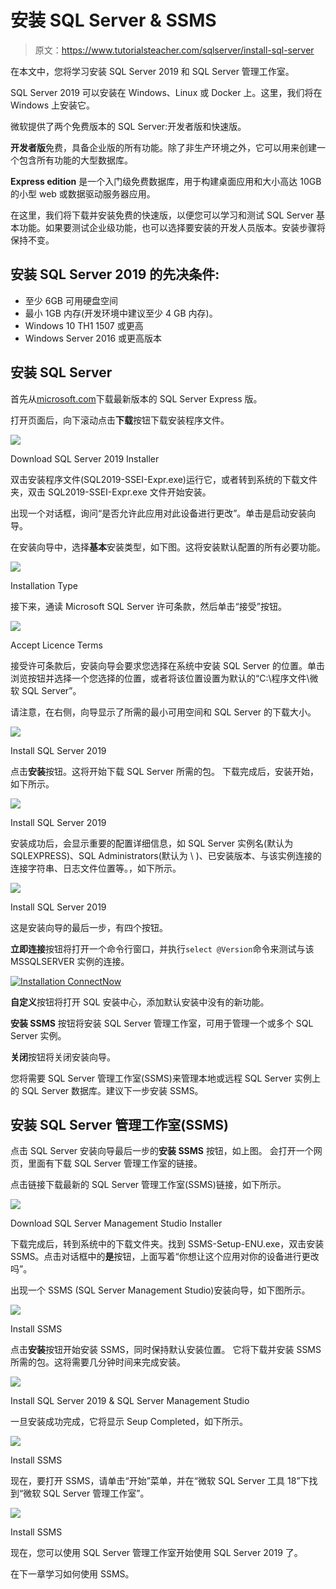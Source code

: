 # 安装 SQL Server & SSMS

> 原文：<https://www.tutorialsteacher.com/sqlserver/install-sql-server>

在本文中，您将学习安装 SQL Server 2019 和 SQL Server 管理工作室。

SQL Server 2019 可以安装在 Windows、Linux 或 Docker 上。这里，我们将在 Windows 上安装它。

微软提供了两个免费版本的 SQL Server:开发者版和快速版。

**开发者版**免费，具备企业版的所有功能。除了非生产环境之外，它可以用来创建一个包含所有功能的大型数据库。

**Express edition** 是一个入门级免费数据库，用于构建桌面应用和大小高达 10GB 的小型 web 或数据驱动服务器应用。

在这里，我们将下载并安装免费的快速版，以便您可以学习和测试 SQL Server 基本功能。如果要测试企业级功能，也可以选择要安装的开发人员版本。安装步骤将保持不变。

## 安装 SQL Server 2019 的先决条件:

*   至少 6GB 可用硬盘空间
*   最小 1GB 内存(开发环境中建议至少 4 GB 内存)。
*   Windows 10 TH1 1507 或更高
*   Windows Server 2016 或更高版本

## 安装 SQL Server

首先从[microsoft.com](https://www.microsoft.com/en-in/sql-server/sql-server-downloads)下载最新版本的 SQL Server Express 版。

打开页面后，向下滚动点击**下载**按钮下载安装程序文件。

[![](img/bfbbc22342dd0e7b6796065c719ddf8c.png)](../../Content/images/sqlserver/installation1.png)

Download SQL Server 2019 Installer



双击安装程序文件(SQL2019-SSEI-Expr.exe)运行它，或者转到系统的下载文件夹，双击 SQL2019-SSEI-Expr.exe 文件开始安装。

出现一个对话框，询问“是否允许此应用对此设备进行更改”。单击是启动安装向导。

在安装向导中，选择**基本**安装类型，如下图。这将安装默认配置的所有必要功能。

[![](img/18d3e7dfca6c9cdf63bc4c9f3ebd9c6f.png)](../../Content/images/sqlserver/installation4.png)

Installation Type



接下来，通读 Microsoft SQL Server 许可条款，然后单击“接受”按钮。

[![](img/fc0d64ff32db82a49d21874eecb23865.png)](../../Content/images/sqlserver/installation5.png)

Accept Licence Terms



接受许可条款后，安装向导会要求您选择在系统中安装 SQL Server 的位置。单击浏览按钮并选择一个您选择的位置，或者将该位置设置为默认的“C:\程序文件\微软 SQL Server”。

请注意，在右侧，向导显示了所需的最小可用空间和 SQL Server 的下载大小。

[![](img/4819a74fa203295ac56cd2a472e55b6d.png)](../../Content/images/sqlserver/installation6.png)

Install SQL Server 2019



点击**安装**按钮。这将开始下载 SQL Server 所需的包。 下载完成后，安装开始，如下所示。

[![](img/e7de35bd8b722869f9198ec8456133be.png)](../../Content/images/sqlserver/installation7.png)

Install SQL Server 2019



安装成功后，会显示重要的配置详细信息，如 SQL Server 实例名(默认为 SQLEXPRESS)、SQL Administrators(默认为 <computer name="">\ <user name="">)、已安装版本、与该实例连接的连接字符串、日志文件位置等。，如下所示。</user></computer>

[![](img/8b9184bcf54b701f7746c1ad86ba21b7.png)](../../Content/images/sqlserver/installation8.png)

Install SQL Server 2019



这是安装向导的最后一步，有四个按钮。

**立即连接**按钮将打开一个命令行窗口，并执行`select @Version`命令来测试与该 MSSQLSERVER 实例的连接。

[![Installation ConnectNow](img/1facfc0c40c51eb77f144629b3df27d5.png)](../../Content/images/sqlserver/installation-connect.png)

**自定义**按钮将打开 SQL 安装中心，添加默认安装中没有的新功能。

**安装 SSMS** 按钮将安装 SQL Server 管理工作室，可用于管理一个或多个 SQL Server 实例。

**关闭**按钮将关闭安装向导。

您将需要 SQL Server 管理工作室(SSMS)来管理本地或远程 SQL Server 实例上的 SQL Server 数据库。建议下一步安装 SSMS。

## 安装 SQL Server 管理工作室(SSMS)

点击 SQL Server 安装向导最后一步的**安装 SSMS** 按钮，如上图。 会打开一个网页，里面有下载 SQL Server 管理工作室的链接。

点击链接下载最新的 SQL Server 管理工作室(SSMS)链接，如下所示。

[![](img/8884168c3538b7b027a4bfcbcd926f01.png)](../../Content/images/sqlserver/installation9.png)

Download SQL Server Management Studio Installer



下载完成后，转到系统中的下载文件夹。找到 SSMS-Setup-ENU.exe，双击安装 SSMS。点击对话框中的**是**按钮，上面写着“你想让这个应用对你的设备进行更改吗”。

出现一个 SSMS (SQL Server Management Studio)安装向导，如下图所示。

[![](img/601c085c0c9e15e383fb972947cff8c2.png)](../../Content/images/sqlserver/installation10.png)

Install SSMS



点击**安装**按钮开始安装 SSMS，同时保持默认安装位置。 它将下载并安装 SSMS 所需的包。这将需要几分钟时间来完成安装。

[![](img/40c8ad42cc37d0483e63e95a5cae0c1b.png)](../../Content/images/sqlserver/installation11.png)

Install SQL Server 2019 & SQL Server Management Studio



一旦安装成功完成，它将显示 Seup Completed，如下所示。

[![](img/7e84248f278a09c30989abb6c2fcb59e.png)](../../Content/images/sqlserver/installation12.png)

Install SSMS



现在，要打开 SSMS，请单击“开始”菜单，并在“微软 SQL Server 工具 18”下找到“微软 SQL Server 管理工作室”。

[![](img/20928931afc41a372ea10fc64d42ea38.png)](../../Content/images/sqlserver/ssms1.png)

Install SSMS



现在，您可以使用 SQL Server 管理工作室开始使用 SQL Server 2019 了。

在下一章学习如何使用 SSMS。